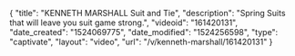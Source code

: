 {
    "title": "KENNETH MARSHALL Suit and Tie",
    "description": "Spring Suits that will leave you suit game strong.",
    "videoid": "161420131",
    "date_created": "1524069775",
    "date_modified": "1524256598",
    "type": "captivate",
    "layout": "video",
    "url": "\/v\/kenneth-marshall\/161420131"
}